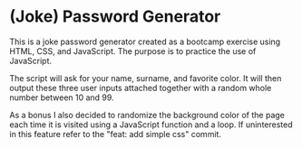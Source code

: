 # (Joke) Password Generator

This is a joke password generator created as a bootcamp exercise using HTML, CSS, and JavaScript. The purpose is to practice the use of JavaScript.

The script will ask for your name, surname, and favorite color. It will then output these three user inputs attached together with a random whole number between 10 and 99.

As a bonus I also decided to randomize the background color of the page each time it is visited using a JavaScript function and a loop. If uninterested in this feature refer to the "feat: add simple css" commit.